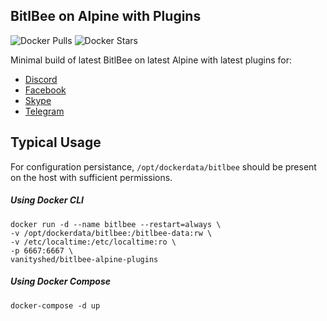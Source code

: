 ## BitlBee on Alpine with Plugins
![Docker Pulls](https://img.shields.io/docker/pulls/vanityshed/bitlbee-alpine-plugins.svg)
![Docker Stars](https://img.shields.io/docker/stars/vanityshed/bitlbee-alpine-plugins.svg)

Minimal build of latest BitlBee on latest Alpine with latest plugins for:
* [Discord](https://github.com/sm00th/bitlbee-discord)
* [Facebook](https://github.com/jgeboski/bitlbee-facebook)
* [Skype](https://github.com/EionRobb/skype4pidgin)
* [Telegram](https://github.com/majn/telegram-purple)

## Typical Usage

For configuration persistance, `/opt/dockerdata/bitlbee` should be present on the host with sufficient permissions.

##### Using Docker CLI
```
docker run -d --name bitlbee --restart=always \
-v /opt/dockerdata/bitlbee:/bitlbee-data:rw \
-v /etc/localtime:/etc/localtime:ro \
-p 6667:6667 \
vanityshed/bitlbee-alpine-plugins
```

##### Using Docker Compose
```
docker-compose -d up
```
